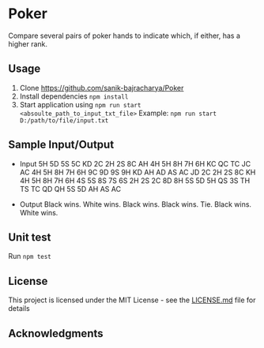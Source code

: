 # Poker

Compare several pairs of poker hands to indicate which, if either, has a higher rank.

## Usage

1. Clone https://github.com/sanik-bajracharya/Poker
2. Install dependencies `npm install`
3. Start application using `npm run start <absoulte_path_to_input_txt_file>`
Example: `npm run start D:/path/to/file/input.txt`

## Sample Input/Output

- Input
5H 5D 5S 5C KD 2C 2H 2S 8C AH
4H 5H 8H 7H 6H KC QC TC JC AC
4H 5H 8H 7H 6H 9C 9D 9S 9H KD
AH AD AS AC JD 2C 2H 2S 8C KH
4H 5H 8H 7H 6H 4S 5S 8S 7S 6S
2H 2S 2C 8D 8H 5S 5D 5H QS 3S
TH TS TC QD QH 5S 5D AH AS AC

- Output
Black wins.
White wins.
Black wins.
Black wins.
Tie.
Black wins.
White wins.

## Unit test
Run `npm test`


## License

This project is licensed under the MIT License - see the [LICENSE.md](LICENSE.md) file for details

## Acknowledgments



